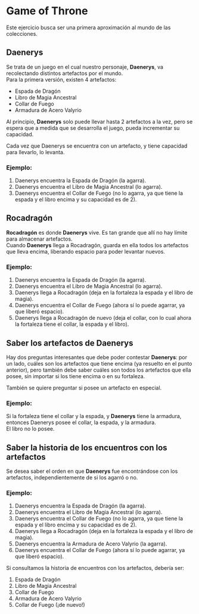 # Game of Throne

Este ejercicio busca ser una primera aproximación al mundo de las colecciones.

## Daenerys

Se trata de un juego en el cual nuestro personaje, **Daenerys**, va recolectando distintos artefactos por el mundo.  
Para la primera versión, existen 4 artefactos:

- Espada de Dragón
- Libro de Magia Ancestral
- Collar de Fuego
- Armadura de Acero Valyrio

Al principio, **Daenerys** solo puede llevar hasta 2 artefactos a la vez, pero se espera que a medida que se desarrolla el juego, pueda incrementar su capacidad.

Cada vez que Daenerys se encuentra con un artefacto, y tiene capacidad para llevarlo, lo levanta.

### Ejemplo:

1. Daenerys encuentra la Espada de Dragón (la agarra).
2. Daenerys encuentra el Libro de Magia Ancestral (lo agarra).
3. Daenerys encuentra el Collar de Fuego (no lo agarra, ya que tiene la espada y el libro encima y su capacidad es de 2).

## Rocadragón

**Rocadragón** es donde **Daenerys** vive. Es tan grande que allí no hay límite para almacenar artefactos.  
Cuando **Daenerys** llega a Rocadragón, guarda en ella todos los artefactos que lleva encima, liberando espacio para poder levantar nuevos.

### Ejemplo:

1. Daenerys encuentra la Espada de Dragón (la agarra).
2. Daenerys encuentra el Libro de Magia Ancestral (lo agarra).
3. Daenerys llega a Rocadragón (deja en la fortaleza la espada y el libro de magia).
4. Daenerys encuentra el Collar de Fuego (ahora sí lo puede agarrar, ya que liberó espacio).
5. Daenerys llega a Rocadragón de nuevo (deja el collar, con lo cual ahora la fortaleza tiene el collar, la espada y el libro).

## Saber los artefactos de Daenerys

Hay dos preguntas interesantes que debe poder contestar **Daenerys**: por un lado, cuáles son los artefactos que tiene encima (ya resuelto en el punto anterior), pero también debe saber cuáles son todos los artefactos que ella posee, sin importar si los tiene encima o en su fortaleza.

También se quiere preguntar si posee un artefacto en especial.

### Ejemplo:

Si la fortaleza tiene el collar y la espada, y **Daenerys** tiene la armadura, entonces Daenerys posee el collar, la espada, y la armadura.  
El libro no lo posee.

## Saber la historia de los encuentros con los artefactos

Se desea saber el orden en que **Daenerys** fue encontrándose con los artefactos, independientemente de si los agarró o no.

### Ejemplo:

1. Daenerys encuentra la Espada de Dragón (la agarra).
2. Daenerys encuentra el Libro de Magia Ancestral (lo agarra).
3. Daenerys encuentra el Collar de Fuego (no lo agarra, ya que tiene la espada y el libro encima y su capacidad es de 2).
4. Daenerys llega a Rocadragón (deja en la fortaleza la espada y el libro de magia).
5. Daenerys encuentra la Armadura de Acero Valyrio (la agarra).
6. Daenerys encuentra el Collar de Fuego (ahora sí lo puede agarrar, ya que liberó espacio).

Si consultamos la historia de encuentros con los artefactos, debería ser:

1. Espada de Dragón
2. Libro de Magia Ancestral
3. Collar de Fuego
4. Armadura de Acero Valyrio
5. Collar de Fuego (¡de nuevo!)
